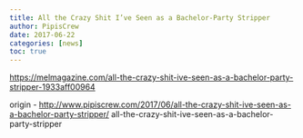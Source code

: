 ```yaml
---
title: All the Crazy Shit I’ve Seen as a Bachelor-Party Stripper
author: PipisCrew
date: 2017-06-22
categories: [news]
toc: true
---
```


https://melmagazine.com/all-the-crazy-shit-ive-seen-as-a-bachelor-party-stripper-1933aff00964

origin - http://www.pipiscrew.com/2017/06/all-the-crazy-shit-ive-seen-as-a-bachelor-party-stripper/ all-the-crazy-shit-ive-seen-as-a-bachelor-party-stripper